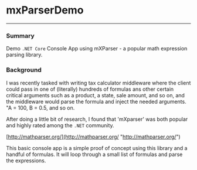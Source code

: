 # mxParserDemo


----------

### Summary 
Demo `.NET Core` Console App using mXParser - a popular math expression parsing library.

### Background

I was recently tasked with writing tax calculator middleware where the client could pass in one of (literally) hundreds of formulas ans other certain critical arguments such as a product, a state, sale amount, and so on, and the middleware would parse the formula and inject the needed arguments.  "A = 100, B = 0.5, and so on.

After doing a little bit of research, I found that 'mXparser' was both popular and highly rated among the `.NET` community.  

[http://mathparser.org/](http://mathparser.org/ "http://mathparser.org/")

This basic console app is a simple proof of concept using this library and a handful of formulas.  It will loop through a small list of formulas and parse the expressions.

  


